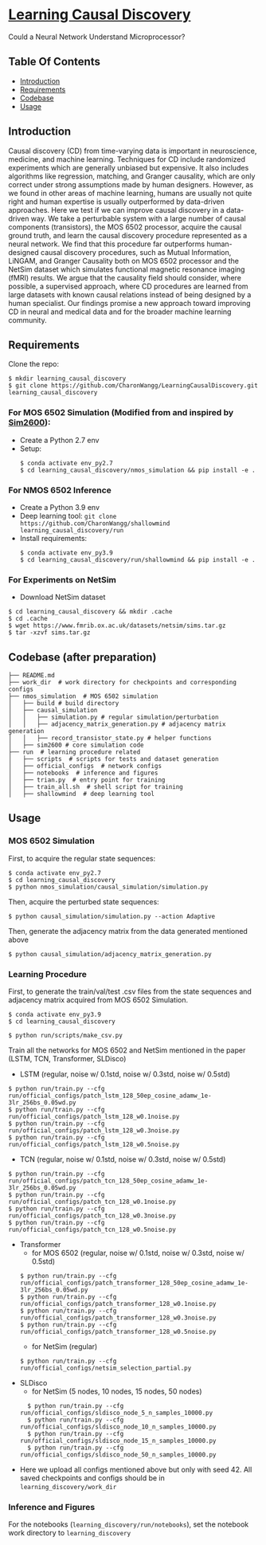 # [Learning Causal Discovery](https://arxiv.org/abs/2209.05598)
Could a Neural Network Understand Microprocessor?

## Table Of Contents
-  [Introduction](#introduction)
-  [Requirements](#requirements)
-  [Codebase](#codebase)
-  [Usage](#usage)

## Introduction  
Causal discovery (CD) from time-varying data is important in neuroscience, 
medicine, and machine learning. Techniques for CD include randomized 
experiments which are generally unbiased but expensive. It also includes 
algorithms like regression, matching, and Granger causality, which are 
only correct under strong assumptions made by human designers. However, 
as we found in other areas of machine learning, humans are usually not 
quite right and human expertise is usually outperformed by data-driven 
approaches. Here we test if we can improve causal discovery in a 
data-driven way. We take a perturbable system with a large number of 
causal components (transistors), the MOS 6502 processor, acquire the 
causal ground truth, and learn the causal discovery procedure represented
as a neural network. We find that this procedure far outperforms 
human-designed causal discovery procedures, such as Mutual Information, 
LiNGAM, and Granger Causality both on MOS 6502 processor and the NetSim 
dataset which simulates functional magnetic resonance imaging (fMRI) 
results. We argue that the causality field should consider, where possible, 
a supervised approach, where CD procedures are learned from large datasets
with known causal relations instead of being designed by a human 
specialist. Our findings promise a new approach toward improving CD 
in neural and medical data and for the broader machine learning community.
## Requirements
Clone the repo:
```
$ mkdir learning_causal_discovery
$ git clone https://github.com/CharonWangg/LearningCausalDiscovery.git learning_causal_discovery
```
### For MOS 6502 Simulation (Modified from and inspired by [Sim2600](https://github.com/ericmjonas/Sim2600)):  
* Create a Python 2.7 env
* Setup:
    ```
    $ conda activate env_py2.7
    $ cd learning_causal_discovery/nmos_simulation && pip install -e .
    ```
### For NMOS 6502 Inference
* Create a Python 3.9 env
* Deep learning tool: `git clone https://github.com/CharonWangg/shallowmind learning_causal_discovery/run`
* Install requirements:
    ```
    $ conda activate env_py3.9
    $ cd learning_causal_discovery/run/shallowmind && pip install -e .
    ```
  
### For Experiments on NetSim
* Download NetSim dataset
```
$ cd learning_causal_discovery && mkdir .cache
$ cd .cache
$ wget https://www.fmrib.ox.ac.uk/datasets/netsim/sims.tar.gz
$ tar -xzvf sims.tar.gz
```

## Codebase (after preparation)
```
├── README.md
├── work_dir  # work directory for checkpoints and corresponding configs
├── nmos_simulation  # MOS 6502 simulation
│   ├── build # build directory
│   ├── causal_simulation
│   │   ├── simulation.py # regular simulation/perturbation
│   │   ├── adjacency_matrix_generation.py # adjacency matrix generation
│   │   ├── record_transistor_state.py # helper functions
│   ├── sim2600 # core simulation code
├── run  # learning procedure related
│   ├── scripts  # scripts for tests and dataset generation
│   ├── official_configs  # network configs
│   ├── notebooks  # inference and figures
│   ├── trian.py  # entry point for training
│   ├── train_all.sh  # shell script for training
│   ├── shallowmind  # deep learning tool
```
## Usage
### MOS 6502 Simulation
First, to acquire the regular state sequences:
```
$ conda activate env_py2.7
$ cd learning_causal_discovery
$ python nmos_simulation/causal_simulation/simulation.py
```
Then, acquire the perturbed state sequences:
```
$ python causal_simulation/simulation.py --action Adaptive
```
Then, generate the adjacency matrix from the data generated mentioned above
```
$ python causal_simulation/adjacency_matrix_generation.py
```
### Learning Procedure
First, to generate the train/val/test .csv files from the state sequences and adjacency matrix acquired from
MOS 6502 Simulation.
```
$ conda activate env_py3.9
$ cd learning_causal_discovery
```
```
$ python run/scripts/make_csv.py
```
Train all the networks for MOS 6502 and NetSim mentioned in the paper (LSTM, TCN, Transformer, SLDisco)
* LSTM (regular, noise w/ 0.1std, noise w/ 0.3std, noise w/ 0.5std)
```
$ python run/train.py --cfg run/official_configs/patch_lstm_128_50ep_cosine_adamw_1e-3lr_256bs_0.05wd.py
$ python run/train.py --cfg run/official_configs/patch_lstm_128_w0.1noise.py
$ python run/train.py --cfg run/official_configs/patch_lstm_128_w0.3noise.py
$ python run/train.py --cfg run/official_configs/patch_lstm_128_w0.5noise.py
```
* TCN (regular, noise w/ 0.1std, noise w/ 0.3std, noise w/ 0.5std)
```
$ python run/train.py --cfg run/official_configs/patch_tcn_128_50ep_cosine_adamw_1e-3lr_256bs_0.05wd.py
$ python run/train.py --cfg run/official_configs/patch_tcn_128_w0.1noise.py
$ python run/train.py --cfg run/official_configs/patch_tcn_128_w0.3noise.py
$ python run/train.py --cfg run/official_configs/patch_tcn_128_w0.5noise.py
```
* Transformer 
  * for MOS 6502 (regular, noise w/ 0.1std, noise w/ 0.3std, noise w/ 0.5std)
  ```
  $ python run/train.py --cfg run/official_configs/patch_transformer_128_50ep_cosine_adamw_1e-3lr_256bs_0.05wd.py
  $ python run/train.py --cfg run/official_configs/patch_transformer_128_w0.1noise.py
  $ python run/train.py --cfg run/official_configs/patch_transformer_128_w0.3noise.py
  $ python run/train.py --cfg run/official_configs/patch_transformer_128_w0.5noise.py
  ```
  * for NetSim (regular)
  ```
  $ python run/train.py --cfg run/official_configs/netsim_selection_partial.py
  ```
* SLDisco 
  * for NetSim (5 nodes, 10 nodes, 15 nodes, 50 nodes)
  ```
    $ python run/train.py --cfg run/official_configs/sldisco_node_5_n_samples_10000.py
    $ python run/train.py --cfg run/official_configs/sldisco_node_10_n_samples_10000.py
    $ python run/train.py --cfg run/official_configs/sldisco_node_15_n_samples_10000.py
    $ python run/train.py --cfg run/official_configs/sldisco_node_50_n_samples_10000.py
  ```
* Here we upload all configs mentioned above but only with seed 42.
All saved checkpoints and configs should be in `learning_discovery/work_dir`
### Inference and Figures
For the notebooks (`learning_discovery/run/notebooks`), set the notebook work directory to `learning_discovery`




